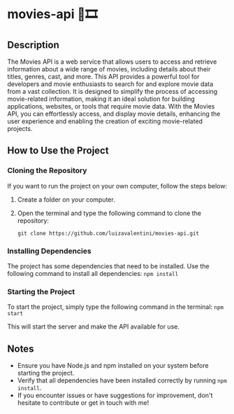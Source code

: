 # movies-api 🍿🎞️

## Description
The Movies API is a web service that allows users to access and retrieve information about a wide range of movies, including details about their titles, genres, cast, and more. This API provides a powerful tool for developers and movie enthusiasts to search for and explore movie data from a vast collection. It is designed to simplify the process of accessing movie-related information, making it an ideal solution for building applications, websites, or tools that require movie data. With the Movies API, you can effortlessly access, and display movie details, enhancing the user experience and enabling the creation of exciting movie-related projects.

## How to Use the Project

### Cloning the Repository
If you want to run the project on your own computer, follow the steps below:

1. Create a folder on your computer.
2. Open the terminal and type the following command to clone the repository:

    ```
   git clone https://github.com/luizavalentini/movies-api.git
   ```

### Installing Dependencies

The project has some dependencies that need to be installed. Use the following command to install all dependencies:
    ```
   npm install
    ```

### Starting the Project

To start the project, simply type the following command in the terminal:
    ```
   npm start
    ```

This will start the server and make the API available for use.


## Notes

- Ensure you have Node.js and npm installed on your system before starting the project.
- Verify that all dependencies have been installed correctly by running `npm install`.
- If you encounter issues or have suggestions for improvement, don't hesitate to contribute or get in touch with me!
